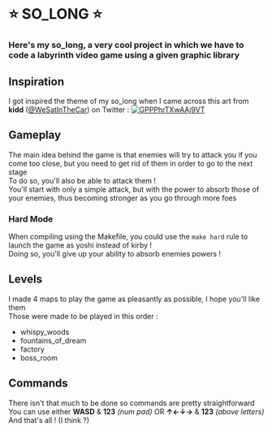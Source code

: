 # ⭐ **SO_LONG** ⭐

### **Here's my so_long, a very cool project in which we have to code a labyrinth video game using a given graphic library**

## Inspiration

I got inspired the theme of my so_long when I came across this art from **kidd** ([@WeSatInTheCar](https://x.com/WeSatInTheCar)) on Twitter :
[![GPPPhrTXwAAj9VT](https://github.com/user-attachments/assets/51fabc2a-48c4-41fe-8506-d602085a05c6)](https://x.com/WeSatInTheCar/status/1798008859740803290)

## Gameplay

The main idea behind the game is that enemies will try to attack you if you come too close, but you need to get rid of them in order to go to the next stage\
To do so, you'll also be able to attack them !\
You'll start with only a simple attack, but with the power to absorb those of your enemies, thus becoming stronger as you go through more foes
### Hard Mode
When compiling using the Makefile, you could use the `make hard` rule to launch the game as yoshi instead of kirby !\
Doing so, you'll give up your ability to absorb enemies powers !

## Levels

I made 4 maps to play the game as pleasantly as possible, I hope you'll like them\
Those were made to be played in this order :
* whispy_woods
* fountains_of_dream
* factory
* boss_room

## Commands

There isn't that much to be done so commands are pretty straightforward\
You can use either **WASD** & **123** *(num pad)* OR **↑←↓→** & **123** *(above letters)*\
And that's all ! (I think ?)
